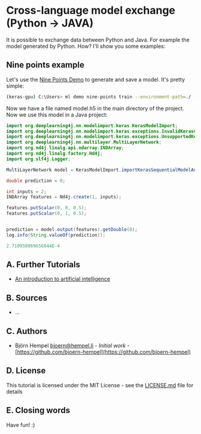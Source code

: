 # Cross-language model exchange (Python → JAVA)

It is possible to exchange data between Python and Java. For example the model generated by Python. How? I'll show you some examples:

## Nine points example

Let's use the [Nine Points Demo](/markdown/demos/nine_points.md) to generate and save a model. It's pretty simple:

```bash
(keras-gpu) C:\Users> ml demo nine-points train --environment-path=./ --model-file=model.h5
```

Now we have a file named model.h5 in the main directory of the project. Now we use this model in a Java project:

```java
import org.deeplearning4j.nn.modelimport.keras.KerasModelImport;
import org.deeplearning4j.nn.modelimport.keras.exceptions.InvalidKerasConfigurationException;
import org.deeplearning4j.nn.modelimport.keras.exceptions.UnsupportedKerasConfigurationException;
import org.deeplearning4j.nn.multilayer.MultiLayerNetwork;
import org.nd4j.linalg.api.ndarray.INDArray;
import org.nd4j.linalg.factory.Nd4j;
import org.slf4j.Logger;
```

```java
MultiLayerNetwork model = KerasModelImport.importKerasSequentialModelAndWeights(modelPathFull);

double prediction = 0;

int inputs = 2;
INDArray features = Nd4j.create(1, inputs);

features.putScalar(0, 0, 0.5);
features.putScalar(0, 1, 0.5);


prediction = model.output(features).getDouble(0);
log.info(String.valueOf(prediction));
```

```java
2.710958069656044E-4
```

## A. Further Tutorials

* [An introduction to artificial intelligence](https://github.com/friends-of-ai/an-introduction-to-artificial-intelligence)

## B. Sources

* ...

## C. Authors

* Björn Hempel <bjoern@hempel.li> - _Initial work_ - [https://github.com/bjoern-hempel](https://github.com/bjoern-hempel)

## D. License

This tutorial is licensed under the MIT License - see the [LICENSE.md](/LICENSE.md) file for details

## E. Closing words

Have fun! :)

